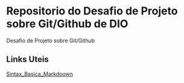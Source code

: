 # Repositorio do Desafio de Projeto sobre Git/Github de DIO
Desafio de Projeto sobre Git/Github

## Links Uteis
[Sintax_Basica_Markdoown](https://www.markdownguide.org/)
